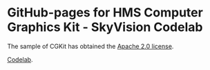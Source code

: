 # GitHub-pages for HMS Computer Graphics Kit - SkyVision Codelab

The sample of CGKit has obtained the [Apache 2.0 license](http://www.apache.org/licenses/LICENSE-2.0).

[Codelab](https://bsragngr.github.io/gh-pages-cgkitskyvisioncodelab/#0).

